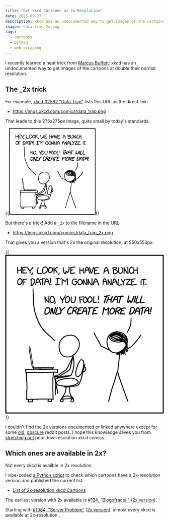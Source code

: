```yaml
---
title: "Get xkcd Cartoons at 2x Resolution"
date: 2025-09-27
description: xkcd has an undocumented way to get images of the cartoons at double their normal resolution.
images: data_trap_2x.png
tags:
  - cartoons
  - python
  - web-scraping
---
```


I recently learned a neat trick from [Marcus Buffett](https://mbuffett.com/): xkcd has an undocumented way to get images of the cartoons at double their normal resolution.

## The \_2x trick

For example, [xkcd #2582 "Data Trap"](https://xkcd.com/2582/) lists this URL as the direct link:

- <https://imgs.xkcd.com/comics/data_trap.png>

That leads to this 275x275px image, quite small by today's standards:

{{<img src="data_trap.png">}}

But there's a trick! Add a `_2x` to the filename in the URL:

- <https://imgs.xkcd.com/comics/data_trap_2x.png>

That gives you a version that's 2x the original resolution, at 550x550px:

{{<img src="data_trap_2x.png">}}

I couldn't find the 2x versions documented or linked anywhere except for some [old](https://www.reddit.com/r/xkcd/comments/5huz2a/xkcd_comics_are_being_replaced_with_2xresolution/), [obscure](https://www.reddit.com/r/xkcd/comments/g23yqe/you_should_know_that_for_all_comics_after_xkcd/) reddit posts. I hope this knowledge saves you from [stretching out](https://xkcd.com/1683/) poor, low-resolution xkcd comics.

## Which ones are available in 2x?

Not every xkcd is availble in 2x resolution.

I vibe-coded [a Python script](check_xkcd_2x.py) to check which cartoons have a 2x-resolution version and published the current list:

- [List of 2x-resolution xkcd Cartoons](/notes/xkcd-2x-resolution-list/)

The earliest version with 2x available is [#124, "Blogofractal"](https://xkcd.com/124/) ([2x version](https://imgs.xkcd.com/comics/blogofractal_2x.png)).

Starting with [#1084, "Server Problem"](https://xkcd.com/1084/) ([2x version](https://imgs.xkcd.com/comics/server_problem_2x.png)), almost every xkcd is available at 2x-resolution .

